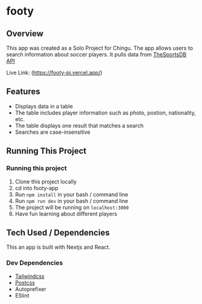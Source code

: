 # footy
## Overview

This app was created as a Solo Project for Chingu. The app allows users to search information about soccer players. It pulls data from [TheSportsDB API ](https://www.thesportsdb.com/)

Live Link: (https://footy-pi.vercel.app/)

## Features

* Displays data in a table
* The table includes player information such as photo, postion, nationality, etc.
* The table displays one result that matches a search
* Searches are case-insensitive

## Running This Project
### Running this project 

1. Clone this project locally
2. cd into footy-app
3. Run ```npm install``` in your bash / command line
4. Run ```npm run dev``` in your bash / command line
5. The project will be running on ```localhost:3000```
5. Have fun learning about different players

## Tech Used / Dependencies

This an app is built with Nextjs and React.

### Dev Dependencies

* [Tailwindcss](https://tailwindcss.com/)
* [Postcss](https://postcss.org/)
* Autoprefixer
* ESlint